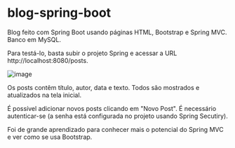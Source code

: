 # blog-spring-boot

Blog feito com Spring Boot usando páginas HTML, Bootstrap e Spring MVC. Banco em MySQL.

Para testá-lo, basta subir o projeto Spring e acessar a URL http://localhost:8080/posts.

![image](https://user-images.githubusercontent.com/52108752/111857573-30234800-8911-11eb-8fa3-5a7c306ea37f.png)

Os posts contêm título, autor, data e texto. Todos são mostrados e atualizados na tela inicial.

É possível adicionar novos posts clicando em "Novo Post". É necessário autenticar-se (a senha está configurada no projeto usando Spring Secutiry).

Foi de grande aprendizado para conhecer mais o potencial do Spring MVC e ver como se usa Bootstrap.
